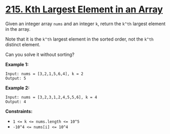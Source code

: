 # [215. Kth Largest Element in an Array](https://leetcode.com/problems/kth-largest-element-in-an-array/description/)

Given an integer array `nums` and an integer `k`, return the `k^th` largest element in the array.

Note that it is the `k^th` largest element in the sorted order, not the `k^th` distinct element.

Can you solve it without sorting?

**Example 1:** 

```
Input: nums = [3,2,1,5,6,4], k = 2
Output: 5
```

**Example 2:** 

```
Input: nums = [3,2,3,1,2,4,5,5,6], k = 4
Output: 4
```

**Constraints:** 

- `1 <= k <= nums.length <= 10^5`
- `-10^4 <= nums[i] <= 10^4`